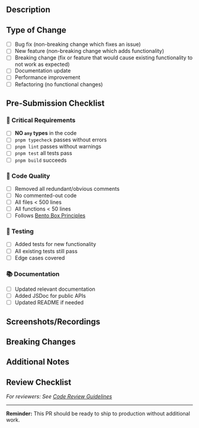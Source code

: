 ## Description

<!-- Provide a brief description of the changes -->

## Type of Change

- [ ] Bug fix (non-breaking change which fixes an issue)
- [ ] New feature (non-breaking change which adds functionality)
- [ ] Breaking change (fix or feature that would cause existing functionality to
      not work as expected)
- [ ] Documentation update
- [ ] Performance improvement
- [ ] Refactoring (no functional changes)

## Pre-Submission Checklist

### 🚨 Critical Requirements

- [ ] **NO `any` types** in the code
- [ ] `pnpm typecheck` passes without errors
- [ ] `pnpm lint` passes without warnings
- [ ] `pnpm test` all tests pass
- [ ] `pnpm build` succeeds

### 📝 Code Quality

- [ ] Removed all redundant/obvious comments
- [ ] No commented-out code
- [ ] All files < 500 lines
- [ ] All functions < 50 lines
- [ ] Follows [Bento Box Principles](../docs/BENTO_BOX_PRINCIPLES.md)

### 🧪 Testing

- [ ] Added tests for new functionality
- [ ] All existing tests still pass
- [ ] Edge cases covered

### 📚 Documentation

- [ ] Updated relevant documentation
- [ ] Added JSDoc for public APIs
- [ ] Updated README if needed

## Screenshots/Recordings

<!-- If applicable, add screenshots or recordings to help explain your changes -->

## Breaking Changes

<!-- List any breaking changes and migration instructions -->

## Additional Notes

<!-- Any additional information that reviewers should know -->

## Review Checklist

_For reviewers: See [Code Review Guidelines](../docs/CODE_REVIEW_GUIDELINES.md)_

---

**Reminder:** This PR should be ready to ship to production without additional
work.
